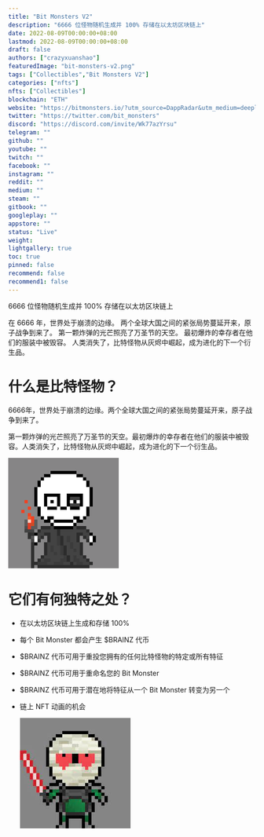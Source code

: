 ```yaml
---
title: "Bit Monsters V2"
description: "6666 位怪物随机生成并 100% 存储在以太坊区块链上"
date: 2022-08-09T00:00:00+08:00
lastmod: 2022-08-09T00:00:00+08:00
draft: false
authors: ["crazyxuanshao"]
featuredImage: "bit-monsters-v2.png"
tags: ["Collectibles","Bit Monsters V2"]
categories: ["nfts"]
nfts: ["Collectibles"]
blockchain: "ETH"
website: "https://bitmonsters.io/?utm_source=DappRadar&utm_medium=deeplink&utm_campaign=visit-website"
twitter: "https://twitter.com/bit_monsters"
discord: "https://discord.com/invite/Wk77azYrsu"
telegram: ""
github: ""
youtube: ""
twitch: ""
facebook: ""
instagram: ""
reddit: ""
medium: ""
steam: ""
gitbook: ""
googleplay: ""
appstore: ""
status: "Live"
weight: 
lightgallery: true
toc: true
pinned: false
recommend: false
recommend1: false
---
```

<p>6666 位怪物随机生成并 100% 存储在以太坊区块链上</p>
<p>在 6666 年，世界处于崩溃的边缘。 两个全球大国之间的紧张局势蔓延开来，原子战争到来了。 第一颗炸弹的光芒照亮了万圣节的天空。 最初爆炸的幸存者在他们的服装中被毁容。 人类消失了，比特怪物从灰烬中崛起，成为进化的下一个衍生品。</p>

# 什么是比特怪物？

6666年，世界处于崩溃的边缘。两个全球大国之间的紧张局势蔓延开来，原子战争到来了。

第一颗炸弹的光芒照亮了万圣节的天空。最初爆炸的幸存者在他们的服装中被毁容。人类消失了，比特怪物从灰烬中崛起，成为进化的下一个衍生品。

![dsd](dsd.png)

# 它们有何独特之处？

- 在以太坊区块链上生成和存储 100%

- 每个 Bit Monster 都会产生 $BRAINZ 代币

- $BRAINZ 代币可用于重投您拥有的任何比特怪物的特定或所有特征

- $BRAINZ 代币可用于重命名您的 Bit Monster

- $BRAINZ 代币可用于潜在地将特征从一个 Bit Monster 转变为另一个

- 链上 NFT 动画的机会

  ![ong](ong.png)